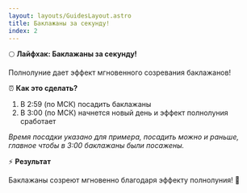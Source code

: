 ```yaml
---
layout: layouts/GuidesLayout.astro
title: Баклажаны за секунду!
index: 2
---
```


<div class="highlight-box">
  <div class="highlight-header">
    <span class="highlight-icon">🌕</span>
    <strong class="highlight-title">Лайфхак: Баклажаны за секунду!</strong>
  </div>
  <div class="highlight-content">
    <p><span class="accent-text">Полнолуние</span> дает эффект мгновенного созревания баклажанов!</p>
  </div>
</div>

<div class="highlight-box">
  <div class="highlight-header">
    <span class="highlight-icon">⏰</span>
    <strong class="highlight-title">Как это сделать?</strong>
  </div>
  <div class="highlight-content">
    <ol>
      <li>В <span class="accent-text">2:59 (по МСК)</span> посадить баклажаны</li>
      <li>В <span class="accent-text">3:00 (по МСК)</span> начнется новый день и эффект полнолуния сработает</li>
    </ol>
    <p><em>Время посадки указано для примера, посадить можно и раньше, главное чтобы в 3:00 баклажаны были посажены.</em></p>
  </div>
</div>

<div class="warning-box">
  <div class="warning-header">
    <span class="warning-icon">⚡</span>
    <strong class="warning-title">Результат</strong>
  </div>
  <div class="warning-content">
    <p>Баклажаны <span class="accent-text">созреют мгновенно</span> благодаря эффекту полнолуния! 🎉</p>
  </div>
</div>
